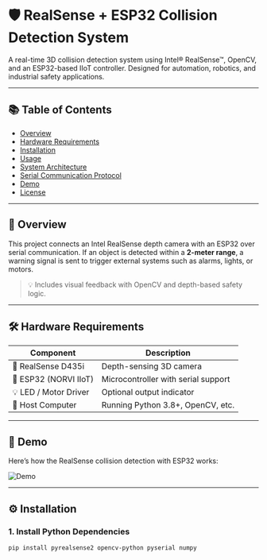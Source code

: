# 🛡️ RealSense + ESP32 Collision Detection System

A real-time 3D collision detection system using Intel® RealSense™, OpenCV, and an ESP32-based IIoT controller. Designed for automation, robotics, and industrial safety applications.

---

## 📚 Table of Contents
- [Overview](#-overview)
- [Hardware Requirements](#-hardware-requirements)
- [Installation](#-installation)
- [Usage](#-usage)
- [System Architecture](#-system-architecture)
- [Serial Communication Protocol](#-serial-communication-protocol)
- [Demo](#-demo)
- [License](#-license)

---

## 🚀 Overview

This project connects an Intel RealSense depth camera with an ESP32 over serial communication. If an object is detected within a **2-meter range**, a warning signal is sent to trigger external systems such as alarms, lights, or motors.

> 💡 Includes visual feedback with OpenCV and depth-based safety logic.

---

## 🛠️ Hardware Requirements

| Component               | Description                         |
|------------------------|-------------------------------------|
| 🎥 RealSense D435i     | Depth-sensing 3D camera             |
| 🔌 ESP32 (NORVI IIoT)  | Microcontroller with serial support |
| 💡 LED / Motor Driver  | Optional output indicator           |
| 🧠 Host Computer        | Running Python 3.8+, OpenCV, etc.   |

---

## 🎥 Demo

Here’s how the RealSense collision detection with ESP32 works:

![Demo](https://github.com/user-attachments/assets/cdcb8fdb-0f49-49eb-b9fd-ba0ed2f0db03)

---

## ⚙️ Installation

### 1. Install Python Dependencies

```bash
pip install pyrealsense2 opencv-python pyserial numpy

